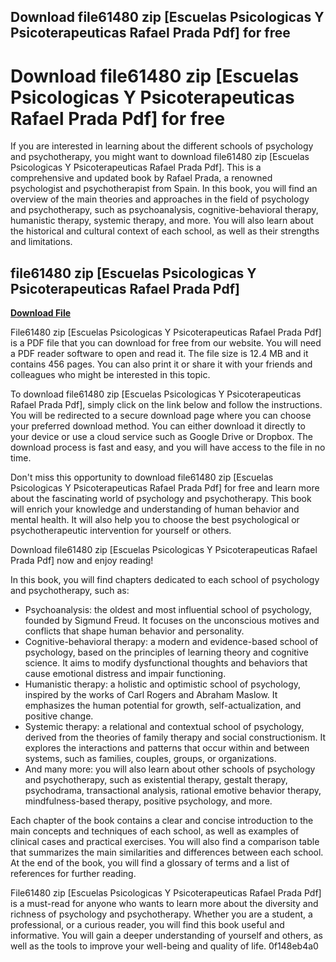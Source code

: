 ## Download file61480 zip [Escuelas Psicologicas Y Psicoterapeuticas Rafael Prada Pdf] for free

  
# Download file61480 zip [Escuelas Psicologicas Y Psicoterapeuticas Rafael Prada Pdf] for free
 
If you are interested in learning about the different schools of psychology and psychotherapy, you might want to download file61480 zip [Escuelas Psicologicas Y Psicoterapeuticas Rafael Prada Pdf]. This is a comprehensive and updated book by Rafael Prada, a renowned psychologist and psychotherapist from Spain. In this book, you will find an overview of the main theories and approaches in the field of psychology and psychotherapy, such as psychoanalysis, cognitive-behavioral therapy, humanistic therapy, systemic therapy, and more. You will also learn about the historical and cultural context of each school, as well as their strengths and limitations.
 
## file61480 zip [Escuelas Psicologicas Y Psicoterapeuticas Rafael Prada Pdf]


[**Download File**](https://mauletnaci.blogspot.com/?download=2tMe0x)

 
File61480 zip [Escuelas Psicologicas Y Psicoterapeuticas Rafael Prada Pdf] is a PDF file that you can download for free from our website. You will need a PDF reader software to open and read it. The file size is 12.4 MB and it contains 456 pages. You can also print it or share it with your friends and colleagues who might be interested in this topic.
 
To download file61480 zip [Escuelas Psicologicas Y Psicoterapeuticas Rafael Prada Pdf], simply click on the link below and follow the instructions. You will be redirected to a secure download page where you can choose your preferred download method. You can either download it directly to your device or use a cloud service such as Google Drive or Dropbox. The download process is fast and easy, and you will have access to the file in no time.
 
Don't miss this opportunity to download file61480 zip [Escuelas Psicologicas Y Psicoterapeuticas Rafael Prada Pdf] for free and learn more about the fascinating world of psychology and psychotherapy. This book will enrich your knowledge and understanding of human behavior and mental health. It will also help you to choose the best psychological or psychotherapeutic intervention for yourself or others.
 
Download file61480 zip [Escuelas Psicologicas Y Psicoterapeuticas Rafael Prada Pdf] now and enjoy reading!
  
In this book, you will find chapters dedicated to each school of psychology and psychotherapy, such as:
 
- Psychoanalysis: the oldest and most influential school of psychology, founded by Sigmund Freud. It focuses on the unconscious motives and conflicts that shape human behavior and personality.
- Cognitive-behavioral therapy: a modern and evidence-based school of psychology, based on the principles of learning theory and cognitive science. It aims to modify dysfunctional thoughts and behaviors that cause emotional distress and impair functioning.
- Humanistic therapy: a holistic and optimistic school of psychology, inspired by the works of Carl Rogers and Abraham Maslow. It emphasizes the human potential for growth, self-actualization, and positive change.
- Systemic therapy: a relational and contextual school of psychology, derived from the theories of family therapy and social constructionism. It explores the interactions and patterns that occur within and between systems, such as families, couples, groups, or organizations.
- And many more: you will also learn about other schools of psychology and psychotherapy, such as existential therapy, gestalt therapy, psychodrama, transactional analysis, rational emotive behavior therapy, mindfulness-based therapy, positive psychology, and more.

Each chapter of the book contains a clear and concise introduction to the main concepts and techniques of each school, as well as examples of clinical cases and practical exercises. You will also find a comparison table that summarizes the main similarities and differences between each school. At the end of the book, you will find a glossary of terms and a list of references for further reading.
 
File61480 zip [Escuelas Psicologicas Y Psicoterapeuticas Rafael Prada Pdf] is a must-read for anyone who wants to learn more about the diversity and richness of psychology and psychotherapy. Whether you are a student, a professional, or a curious reader, you will find this book useful and informative. You will gain a deeper understanding of yourself and others, as well as the tools to improve your well-being and quality of life.
 0f148eb4a0
